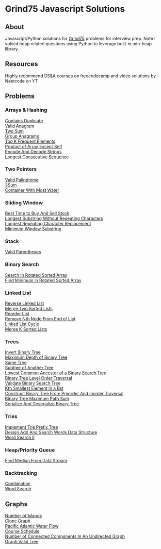 # Grind75 Javascript Solutions

## About
Javascript/Python solutions for [Grind75](https://www.techinterviewhandbook.org/grind75) problems for interview prep. Note I solved heap related questions using Python to leverage built-in min-heap library.

## Resources
Highly recommend DS&A courses on freecodecamp and video solutions by Neetcode on YT

## Problems

### Arrays & Hashing
[Contains Duplicate](https://leetcode.com/problems/contains-duplicate/) <br>
[Valid Anagram](https://leetcode.com/problems/valid-anagram/) <br>
[Two Sum](https://leetcode.com/problems/two-sum/) <br>
[Group Anagrams](https://leetcode.com/problems/group-anagrams/) <br>
[Top K Frequent Elements](https://leetcode.com/problems/top-k-frequent-elements/) <br>
[Product of Array Except Self](https://leetcode.com/problems/product-of-array-except-self/) <br>
[Encode And Decode Strings](https://leetcode.com/problems/encode-and-decode-strings/) <br>
[Longest Consecutive Sequence](https://leetcode.com/problems/longest-consecutive-sequence/) <br>

### Two Pointers
[Valid Palindrome](https://leetcode.com/problems/valid-palindrome/) <br>
[3Sum](https://leetcode.com/problems/3sum/) <br>
[Container With Most Water](https://leetcode.com/problems/container-with-most-water/) <br>

### Sliding Window
[Best Time to Buy And Sell Stock](https://leetcode.com/problems/best-time-to-buy-and-sell-stock/) <br>
[Longest Substring Without Repeating Characters](https://leetcode.com/problems/longest-substring-without-repeating-characters/) <br>
[Longest Repeating Character Replacement](https://leetcode.com/problems/longest-repeating-character-replacement/) <br>
[Minimum Window Substring](https://leetcode.com/problems/minimum-window-substring/) <br>

### Stack
[Valid Parentheses](https://leetcode.com/problems/valid-parentheses/) <br>

### Binary Search
[Search In Rotated Sorted Array](https://leetcode.com/problems/search-in-rotated-sorted-array/) <br>
[Find Minimum In Rotated Sorted Array](https://leetcode.com/problems/find-minimum-in-rotated-sorted-array/) <br>

### Linked List
[Reverse Linked List](https://leetcode.com/problems/reverse-linked-list/) <br>
[Merge Two Sorted Lists](https://leetcode.com/problems/merge-two-sorted-lists/) <br>
[Reorder List](https://leetcode.com/problems/reorder-list/) <br>
[Remove Nth Node From End of List](https://leetcode.com/problems/remove-nth-node-from-end-of-list/) <br>
[Linked List Cycle](https://leetcode.com/problems/linked-list-cycle/) <br>
[Merge K Sorted Lists](https://leetcode.com/problems/merge-k-sorted-lists/) <br>

### Trees
[Invert Binary Tree](https://leetcode.com/problems/invert-binary-tree/) <br>
[Maximum Depth of Binary Tree](https://leetcode.com/problems/maximum-depth-of-binary-tree/) <br>
[Same Tree](https://leetcode.com/problems/same-tree/) <br>
[Subtree of Another Tree](https://leetcode.com/problems/subtree-of-another-tree/) <br>
[Lowest Common Ancestor of a Binary Search Tree](https://leetcode.com/problems/lowest-common-ancestor-of-a-binary-search-tree/) <br>
[Binary Tree Level Order Traversal](https://leetcode.com/problems/binary-tree-level-order-traversal/) <br>
[Validate Binary Search Tree](https://leetcode.com/problems/validate-binary-search-tree/) <br>
[Kth Smallest Element In a Bst](https://leetcode.com/problems/kth-smallest-element-in-a-bst/) <br>
[Construct Binary Tree From Preorder And Inorder Traversal](https://leetcode.com/problems/construct-binary-tree-from-preorder-and-inorder-traversal/) <br>
[Binary Tree Maximum Path Sum](https://leetcode.com/problems/binary-tree-maximum-path-sum/) <br>
[Serialize And Deserialize Binary Tree](https://leetcode.com/problems/serialize-and-deserialize-binary-tree/) <br>

### Tries
[Implement Trie Prefix Tree](https://leetcode.com/problems/implement-trie-prefix-tree/) <br>
[Design Add And Search Words Data Structure](https://leetcode.com/problems/design-add-and-search-words-data-structure/) <br>
[Word Search II](https://leetcode.com/problems/word-search-ii/) <br>

### Heap/Priority Queue
[Find Median From Data Stream](https://leetcode.com/problems/find-median-from-data-stream/) <br>

### Backtracking
[Combination](https://leetcode.com/problems/combination-sum/) <br>
[Word Search](https://leetcode.com/problems/word-search/) <br>

## Graphs
[Number of Islands](https://leetcode.com/problems/number-of-islands/) <br>
[Clone Graph](https://leetcode.com/problems/clone-graph/) <br>
[Pacific Atlantic Water Flow](https://leetcode.com/problems/pacific-atlantic-water-flow/) <br>
[Course Schedule](https://leetcode.com/problems/course-schedule/) <br>
[Number of Connected Components In An Undirected Graph](https://leetcode.com/problems/number-of-connected-components-in-an-undirected-graph/) <br>
[Graph Valid Tree](https://leetcode.com/problems/graph-valid-tree/) <br>

